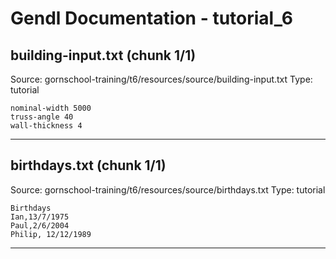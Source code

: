 # Gendl Documentation - tutorial_6

## building-input.txt (chunk 1/1)
Source: gornschool-training/t6/resources/source/building-input.txt
Type: tutorial

```
nominal-width 5000
truss-angle 40
wall-thickness 4

```

---

## birthdays.txt (chunk 1/1)
Source: gornschool-training/t6/resources/source/birthdays.txt
Type: tutorial

```
Birthdays
Ian,13/7/1975
Paul,2/6/2004
Philip, 12/12/1989

```

---

